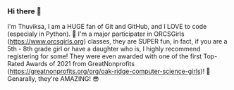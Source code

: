 ### Hi there 👋

I'm Thuviksa, I am a HUGE fan of Git and GitHub, and I LOVE to code (especialy in Python). 🐍
I'm a major participater in ORCSGirls (https://www.orcsgirls.org) classes, they are SUPER fun, in fact, if you are a 5th - 8th grade girl or have a daughter who is, I highly recommend registering for some! They were even awarded with one of the first Top-Rated Awards of 2021 from GreatNonprofits (https://greatnonprofits.org/org/oak-ridge-computer-science-girls)! 🥇 Genarally, they're AMAZING! 😎
<!--
**ThuviksaM/ThuviksaM** is a ✨ _special_ ✨ repository because its `README.md` (this file) appears on your GitHub profile.

Here are some ideas to get you started:

- 🔭 I’m currently working on ...
- 🌱 I’m currently learning ...
- 👯 I’m looking to collaborate on ...
- 🤔 I’m looking for help with ...
- 💬 Ask me about ...
- 📫 How to reach me: ...
- 😄 Pronouns: ...
- ⚡ Fun fact: ...
-->
